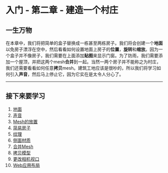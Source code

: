 入门 - 第二章 - 建造一个村庄
===

## 一生万物

在本章中，我们将把简单的盒子替换成一栋甚至两栋房子。我们将会创建一个**地面**以免房子漂浮在空中，然后看看如何设置地面上房子的**位置**，**旋转**和**缩放**。因为一个盒子并不像房子，我们需要在上面添加**贴图**来显示门窗。为了防雨，我们需要添加一个屋顶，并把这两个mesh**合并**到一起。当然一两个房子并不能称之为村庄，我们还需要看看如何任意**拷贝**mesh。建筑工地应该是很吵的，所以我们将学习如何引入**声音**，然后马上停止它，因为它实在是太令人分心了。

---

## 接下来要学习

1. [地面](./1-地面.md)
2. [声音](./2-声音.md)
3. [Mesh的放置](./3-Mesh的放置.md)
4. [简易房子](./4-简易房子.md)
5. [纹理](./5-纹理.md)
6. [侧面材质](./6-侧面材质.md)
7. [合并Mesh](./7-合并Mesh.md)
8. [拷贝模型](./8-拷贝模型.md)
9. [更改相机视口](./9-更改相机视口.md)
10. [Web应用布局](./10-Web应用布局.md)